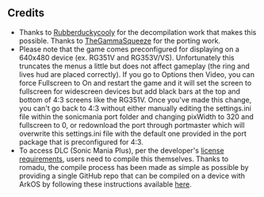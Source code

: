 ## Credits

* Thanks to [Rubberduckycooly](https://github.com/Rubberduckycooly/RSDKv5-Decompilation) for the decompilation work that makes this possible.  Thanks to [TheGammaSqueeze](https://github.com/TheGammaSqueeze/RSDKv5-Decompilation) for the porting work.
* Please note that the game comes preconfigured for displaying on a 640x480 device (ex. RG351V and RG353V/VS).  Unfortunately this truncates the menus a little but does not affect gameplay (the ring and lives hud are placed correctly).  If you go to Options then Video, you can force Fullscreen to On and restart the game and it will set the screen to fullscreen for widescreen devices but add black bars at the top and bottom of 4:3 screens like the RG351V.  Once you've made this change, you can't go back to 4:3 without either manually editing the settings.ini file within the sonicmania port folder and changing pixWidth to 320 and fullscreen to 0, or redownload the port through portmaster which will overwrite this settings.ini file with the default one provided in the port package that is preconfigured for 4:3.
* To access DLC (Sonic Mania Plus), per the developer's [license requirements](https://github.com/Rubberduckycooly/RSDKv5-Decompilation/blob/master/LICENSE.md),  users need to compile this themselves. Thanks to romadu, the compile process has been made as simple as possible by providing a single GitHub repo that can be compiled on a device with ArkOS by following these instructions available [here](https://github.com/romadu/RSDKv5-Decompilation/blob/master/README.md#building-on-device-with-arkos).


